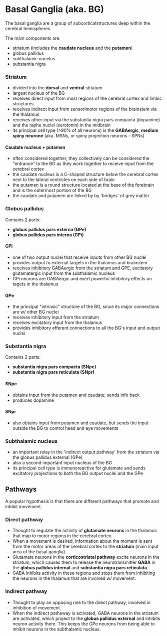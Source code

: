 # Basal Ganglia (aka. BG)

The basal ganglia are a group of subcorticalstructures deep within the cerebral hemispheres.

The main components are:
- striatum (includes the **caudate nucleus** and the **putamen**)
- globus pallidus
- subthalamic nucelus
- substantia nigra

### Striatum
- divided into the **dorsal** and **ventral** striatum
- largest nucleus of the BG
- receives direct input from most regions of the cerebral cortex and limbic structures
- receives indirect input from sensorimotor regions of the brainstem via the thalamus
- receives other input via the substantia nigra pars compacta (dopamine) and the raphe nuclei (serotonin) in the midbrain
- its principal cell type (>90% of all neurons) is the **GABAergic**, **medium spiny neurone** (aka. MSNs, or spiny projection neurons - SPNs)

#### Caudate nucleus + putamen
-  often considered together, they collectively can be considered the "entrance" to the BG as they work together to receive input from the cerebral cortex
- the caudate nucleus is a C-shaped structure below the cerebral cortex next to the lateral ventricles on each side of brain
- the putamen is a round structure located at the base of the forebrain and is the outermost portion of the BG
- the caudate and putamen are linked by by 'bridges' of grey matter 

### Globus pallidus

Contains 2 parts: 
- **globus pallidus pars externa (GPe)**
- **globus pallidus pars interna (GPi)**

#### GPi
- one of two output nuclei that receive inputs from other BG nuclei
- provides output to external targets in the thalamus and brainstem
- receives inhibitory GABAergic from the striatum and GPE, excitatory glutamatergic input from the subthalamic nucleus
- GPi neurons are GABAergic and exert powerful inhibitory effects on tagets in the thalamus

#### GPe
- the principal "intrinsic" structure of the BG, since its major connections are w/ other BG nuclei
- receives inhibitory input from the striatum
- receives excitatory input from the thalamus
- provides inhibitory efferent connections to all the BG's input and output nuclei

### Substantia nigra

Contains 2 parts: 
- **substantia nigra pars compacta (SNpc)**
- **substantia nigra pars reticulata (SNpr)**

#### SNpc
- obtains input from the putamen and caudate; sends info back
- produces dopamine

#### SNpr
- also obtains input from putamen and caudate, but sends the input outside the BG to control head and eye movements

### Subthalamic nucleus
- an important relay in the 'indirect output pathway' from the striatum via the globus pallidus external (GPe)
- also a second important input nucleus of the BG
- its principal cell type is immunoreactive for glutamate and sends excitatory projections to both the BG output nuclei and the GPe

## Pathways

A popular hypothesis is that there are different pathways that promote and inhibit movement.

### Direct pathway

- Thought to regulate the activity of **glutamate neurons** in the thalamus that map to motor regions in the cerebral cortex.
- When a movement is desired, information about the moment is sent from the motor areas of the cerebral cortex to the **striatum** (main input area of the basal ganglia).
- Glutamate neurons in the **corticostriatal pathway** excite neurons in the striatum, which causes them to release the neurotransmitter **GABA** in the **globus pallidus internal** and **substantia nigra pars reticulata**.
- GABA inhibits activity in these regions and stops them from inhibiting the neurons in the thalamus that are involved w/ movement.

### Indirect pathway

- Thought to play an opposing role to the direct pathway; involved in inhibition of movement.
- When the indirect patheway is activated, GABA neurons in the striatum are activated, which project to the **globus pallidus external** and inhibits neuron activity there. This keeps the GPe neurons from being able to inhibit neurons in the subthalamic nucleus.